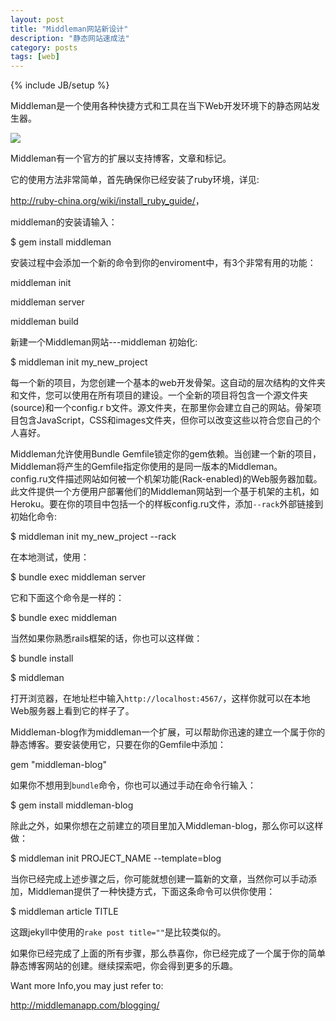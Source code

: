 ```yaml
---
layout: post
title: "Middleman网站新设计"
description: "静态网站速成法"
category: posts
tags: [web]
---
```

{% include JB/setup %}

Middleman是一个使用各种快捷方式和工具在当下Web开发环境下的静态网站发生器。  

![](http://media.tumblr.com/tumblr_m76dvhusKv1qafhdm.jpg)  

Middleman有一个官方的扩展以支持博客，文章和标记。

它的使用方法非常简单，首先确保你已经安装了ruby环境，详见:

<http://ruby-china.org/wiki/install_ruby_guide/>，

middleman的安装请输入：

$ gem install middleman

安装过程中会添加一个新的命令到你的enviroment中，有3个非常有用的功能：  

middleman init

middleman server

middleman build 

新建一个Middleman网站---middleman 初始化:  

$ middleman init my_new_project  

每一个新的项目，为您创建一个基本的web开发骨架。这自动的层次结构的文件夹和文件，您可以使用在所有项目的建设。一个全新的项目将包含一个源文件夹(source)和一个config.r
b文件。源文件夹，在那里你会建立自己的网站。骨架项目包含JavaScript，CSS和images文件夹，但你可以改变这些以符合您自己的个人喜好。

Middleman允许使用Bundle Gemfile锁定你的gem依赖。当创建一个新的项目，Middleman将产生的Gemfile指定你使用的是同一版本的Middleman。  
config.ru文件描述网站如何被一个机架功能(Rack-enabled)的Web服务器加载。此文件提供一个方便用户部署他们的Middleman网站到一个基于机架的主机，如Heroku。要在你的项目中包括一个的样板config.ru文件，添加`--rack`外部链接到初始化命令: 

$ middleman init my_new_project --rack  

在本地测试，使用：  

$ bundle exec middleman server  

它和下面这个命令是一样的：  

$ bundle exec middleman  

当然如果你熟悉rails框架的话，你也可以这样做：  

$ bundle install  

$ middleman  

打开浏览器，在地址栏中输入`http://localhost:4567/`，这样你就可以在本地Web服务器上看到它的样子了。  

Middleman-blog作为middleman一个扩展，可以帮助你迅速的建立一个属于你的静态博客。要安装使用它，只要在你的Gemfile中添加：  

gem "middleman-blog"  

如果你不想用到`bundle`命令，你也可以通过手动在命令行输入：  

$ gem install middleman-blog  

除此之外，如果你想在之前建立的项目里加入Middleman-blog，那么你可以这样做：  

$ middleman init PROJECT_NAME --template=blog  

当你已经完成上述步骤之后，你可能就想创建一篇新的文章，当然你可以手动添加，Middleman提供了一种快捷方式，下面这条命令可以供你使用：  

$ middleman article TITLE  

这跟jekyll中使用的`rake post title=""`是比较类似的。

如果你已经完成了上面的所有步骤，那么恭喜你，你已经完成了一个属于你的简单静态博客网站的创建。继续探索吧，你会得到更多的乐趣。  

Want more Info,you may just refer to:

<http://middlemanapp.com/blogging/>  
